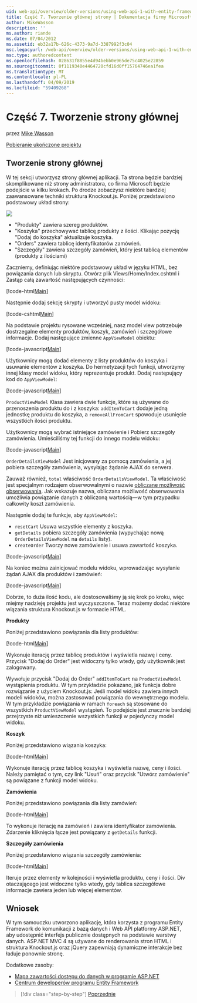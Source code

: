 ```yaml
---
uid: web-api/overview/older-versions/using-web-api-1-with-entity-framework-5/using-web-api-with-entity-framework-part-7
title: Część 7. Tworzenie głównej strony | Dokumentacja firmy Microsoft
author: MikeWasson
description: ''
ms.author: riande
ms.date: 07/04/2012
ms.assetid: eb32a17b-626c-4373-9a7d-3387992f3c04
msc.legacyurl: /web-api/overview/older-versions/using-web-api-1-with-entity-framework-5/using-web-api-with-entity-framework-part-7
msc.type: authoredcontent
ms.openlocfilehash: 028631f8855e4d94bebb0e965de75c4025e22859
ms.sourcegitcommit: 0f1119340e4464720cfd16d0ff15764746ea1fea
ms.translationtype: MT
ms.contentlocale: pl-PL
ms.lasthandoff: 04/09/2019
ms.locfileid: "59409268"
---
```

# <a name="part-7-creating-the-main-page"></a>Część 7. Tworzenie strony głównej

przez [Mike Wasson](https://github.com/MikeWasson)

[Pobieranie ukończone projektu](http://code.msdn.microsoft.com/ASP-NET-Web-API-with-afa30545)

## <a name="creating-the-main-page"></a>Tworzenie strony głównej

W tej sekcji utworzysz strony głównej aplikacji. Ta strona będzie bardziej skomplikowane niż strony administratora, co firma Microsoft będzie podejście w kilku krokach. Po drodze zobaczysz niektóre bardziej zaawansowane techniki struktura Knockout.js. Poniżej przedstawiono podstawowy układ strony:

![](using-web-api-with-entity-framework-part-7/_static/image1.png)

- "Produkty" zawiera szereg produktów.
- "Koszyka" przechowywać tablicę produkty z ilości. Klikając pozycję "Dodaj do koszyka" aktualizuje koszyka.
- "Orders" zawiera tablicę identyfikatorów zamówień.
- "Szczegóły" zawiera szczegóły zamówień, który jest tablicą elementów (produkty z ilościami)

Zaczniemy, definiując niektóre podstawowy układ w języku HTML, bez powiązania danych lub skryptu. Otwórz plik Views/Home/Index.cshtml i Zastąp całą zawartość następujących czynności:

[!code-html[Main](using-web-api-with-entity-framework-part-7/samples/sample1.html)]

Następnie dodaj sekcję skrypty i utworzyć pusty model widoku:

[!code-cshtml[Main](using-web-api-with-entity-framework-part-7/samples/sample2.cshtml)]

Na podstawie projektu rysowane wcześniej, nasz model view potrzebuje dostrzegalne elementy produktów, koszyk, zamówień i szczegółowe informacje. Dodaj następujące zmienne `AppViewModel` obiektu:

[!code-javascript[Main](using-web-api-with-entity-framework-part-7/samples/sample3.js)]

Użytkownicy mogą dodać elementy z listy produktów do koszyka i usuwanie elementów z koszyka. Do hermetyzacji tych funkcji, utworzymy innej klasy model widoku, który reprezentuje produkt. Dodaj następujący kod do `AppViewModel`:

[!code-javascript[Main](using-web-api-with-entity-framework-part-7/samples/sample4.js?highlight=4)]

`ProductViewModel` Klasa zawiera dwie funkcje, które są używane do przenoszenia produktu do i z koszyka: `addItemToCart` dodaje jedną jednostkę produktu do koszyka, a `removeAllFromCart` spowoduje usunięcie wszystkich ilości produktu.

Użytkownicy mogą wybrać istniejące zamówienie i Pobierz szczegóły zamówienia. Umieściliśmy tej funkcji do innego modelu widoku:

[!code-javascript[Main](using-web-api-with-entity-framework-part-7/samples/sample5.js?highlight=4)]

`OrderDetailsViewModel` Jest inicjowany za pomocą zamówienia, a jej pobiera szczegóły zamówienia, wysyłając żądanie AJAX do serwera.

Zauważ również, `total` właściwość `OrderDetailsViewModel`. Ta właściwość jest specjalnym rodzajem obserwowalnymi o nazwie [obliczane możliwość obserwowania](http://knockoutjs.com/documentation/computedObservables.html). Jak wskazuje nazwa, obliczana możliwość obserwowania umożliwia powiązanie danych z obliczoną wartością&#8212;w tym przypadku całkowity koszt zamówienia.

Następnie dodaj te funkcje, aby `AppViewModel`:

- `resetCart` Usuwa wszystkie elementy z koszyka.
- `getDetails` pobiera szczegóły zamówienia (wypychając nową `OrderDetailsViewModel` na `details` listy).
- `createOrder` Tworzy nowe zamówienie i usuwa zawartość koszyka.


[!code-javascript[Main](using-web-api-with-entity-framework-part-7/samples/sample6.js?highlight=4)]

Na koniec można zainicjować modelu widoku, wprowadzając wysyłanie żądań AJAX dla produktów i zamówień:

[!code-javascript[Main](using-web-api-with-entity-framework-part-7/samples/sample7.js)]

Dobrze, to duża ilość kodu, ale dostosowaliśmy ją się krok po kroku, więc miejmy nadzieję projektu jest wyczyszczone. Teraz możemy dodać niektóre wiązania struktura Knockout.js w formacie HTML.

**Produkty**

Poniżej przedstawiono powiązania dla listy produktów:

[!code-html[Main](using-web-api-with-entity-framework-part-7/samples/sample8.html)]

Wykonuje iterację przez tablicę produktów i wyświetla nazwę i ceny. Przycisk "Dodaj do Order" jest widoczny tylko wtedy, gdy użytkownik jest zalogowany.

Wywołuje przycisk "Dodaj do Order" `addItemToCart` na `ProductViewModel` wystąpienia produktu. W tym przykładzie pokazano, jak funkcja dobre rozwiązanie z użyciem Knockout.js: Jeśli model widoku zawiera innych modeli widoków, można zastosować powiązania do wewnętrznego modelu. W tym przykładzie powiązania w ramach `foreach` są stosowane do wszystkich `ProductViewModel` wystąpień. To podejście jest znacznie bardziej przejrzyste niż umieszczenie wszystkich funkcji w pojedynczy model widoku.

**Koszyk**

Poniżej przedstawiono wiązania koszyka:

[!code-html[Main](using-web-api-with-entity-framework-part-7/samples/sample9.html)]

Wykonuje iterację przez tablicę koszyka i wyświetla nazwę, ceny i ilości. Należy pamiętać o tym, czy link "Usuń" oraz przycisk "Utwórz zamówienie" są powiązane z funkcji model widoku.

**Zamówienia**

Poniżej przedstawiono powiązania dla listy zamówień:

[!code-html[Main](using-web-api-with-entity-framework-part-7/samples/sample10.html)]

To wykonuje iterację na zamówień i zawiera identyfikator zamówienia. Zdarzenie kliknięcia łącze jest powiązany z `getDetails` funkcji.

**Szczegóły zamówienia**

Poniżej przedstawiono wiązania szczegóły zamówienia:

[!code-html[Main](using-web-api-with-entity-framework-part-7/samples/sample11.html)]

Iteruje przez elementy w kolejności i wyświetla produktu, ceny i ilości. Div otaczającego jest widoczne tylko wtedy, gdy tablica szczegółowe informacje zawiera jeden lub więcej elementów.

## <a name="conclusion"></a>Wniosek

W tym samouczku utworzono aplikację, która korzysta z programu Entity Framework do komunikacji z bazą danych i Web API platformy ASP.NET, aby udostępnić interfejs publicznie dostępnych na podstawie warstwy danych. ASP.NET MVC 4 są używane do renderowania stron HTML i struktura Knockout.js oraz jQuery zapewniają dynamiczne interakcje bez ładuje ponownie stronę.

Dodatkowe zasoby:

- [Mapa zawartości dostępu do danych w programie ASP.NET](https://msdn.microsoft.com/library/6759sth4.aspx)
- [Centrum deweloperów programu Entity Framework](https://msdn.microsoft.com/data/ef)

> [!div class="step-by-step"]
> [Poprzednie](using-web-api-with-entity-framework-part-6.md)
